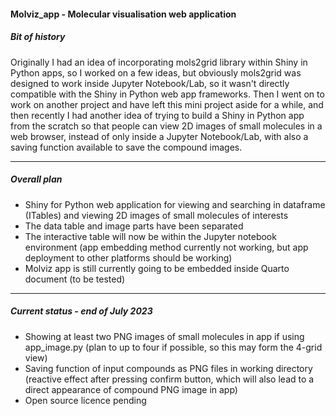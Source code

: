 #### Molviz_app - Molecular visualisation web application

##### **Bit of history**
Originally I had an idea of incorporating mols2grid library within Shiny in Python apps, so I worked on a few ideas, but obviously mols2grid was designed to work inside Jupyter Notebook/Lab, so it wasn't directly compatible with the Shiny in Python web app frameworks. Then I went on to work on another project and have left this mini project aside for a while, and then recently I had another idea of trying to build a Shiny in Python app from the scratch so that people can view 2D images of small molecules in a web browser, instead of only inside a Jupyter Notebook/Lab, with also a saving function available to save the compound images.

---

##### **Overall plan**
- Shiny for Python web application for viewing and searching in dataframe (ITables) and viewing 2D images of small molecules of interests
- The data table and image parts have been separated
- The interactive table will now be within the Jupyter notebook environment (app embedding method currently not working, but app deployment to other platforms should be working)
- Molviz app is still currently going to be embedded inside Quarto document (to be tested)

---

##### **Current status - end of July 2023**
- Showing at least two PNG images of small molecules in app if using app_image.py (plan to up to four if possible, so this may form the 4-grid view)
- Saving function of input compounds as PNG files in working directory (reactive effect after pressing confirm button, which will also lead to a direct appearance of compound PNG image in app)
- Open source licence pending